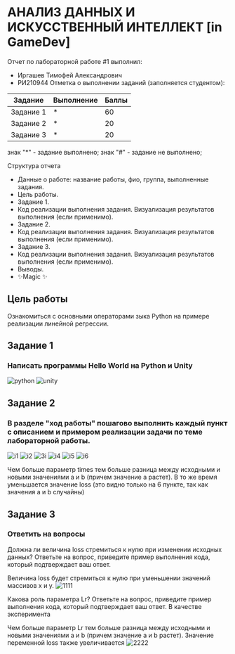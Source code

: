 # АНАЛИЗ ДАННЫХ И ИСКУССТВЕННЫЙ ИНТЕЛЛЕКТ [in GameDev]
Отчет по лабораторной работе #1 выполнил:
- Иргашев Тимофей Александрович
- РИ210944
Отметка о выполнении заданий (заполняется студентом):

| Задание | Выполнение | Баллы |
| ------ | ------ | ------ |
| Задание 1 | * | 60 |
| Задание 2 | * | 20 |
| Задание 3 | * | 20 |

знак "*" - задание выполнено; знак "#" - задание не выполнено;

Структура отчета

- Данные о работе: название работы, фио, группа, выполненные задания.
- Цель работы.
- Задание 1.
- Код реализации выполнения задания. Визуализация результатов выполнения (если применимо).
- Задание 2.
- Код реализации выполнения задания. Визуализация результатов выполнения (если применимо).
- Задание 3.
- Код реализации выполнения задания. Визуализация результатов выполнения (если применимо).
- Выводы.
- ✨Magic ✨

## Цель работы
Ознакомиться с основными операторами зыка Python на примере реализации линейной регрессии.

## Задание 1
### Написать программы Hello World на Python и Unity

![python](https://user-images.githubusercontent.com/103359810/192280269-ca913864-5141-4af3-862e-640fde5ea534.PNG)
![unity](https://user-images.githubusercontent.com/103359810/192280306-4c0868eb-c2bb-4448-9629-eda23bdb5fea.PNG)


## Задание 2
### В разделе "ход работы" пошагово выполнить каждый пункт с описанием и примером реализации задачи по теме лабораторной работы.

![i1](https://user-images.githubusercontent.com/103359810/192343743-91287bde-02e5-4b83-956e-00a95e6a96bd.PNG)
![i2](https://user-images.githubusercontent.com/103359810/192343766-a221b92c-fa03-4b0d-b00f-55ae3f993adf.PNG)
![3i](https://user-images.githubusercontent.com/103359810/192343790-20f98d1d-0715-4d9f-ab43-5485701b25fa.PNG)
![i4](https://user-images.githubusercontent.com/103359810/192343807-ee38f722-f3fd-4d7f-93a5-794ab8ed268a.PNG)
![i5](https://user-images.githubusercontent.com/103359810/192343820-7b4e1829-17cb-4f7c-a201-0ecbec1c53c3.PNG)
![i6](https://user-images.githubusercontent.com/103359810/192343839-87818879-4de1-48e0-9d0e-eff940693052.PNG)

Чем больше параметр times тем больше разница между исходными и новыми значениями a и b (причем значение a растет). В то же время уменьшается значение loss (это видно только на 6 пункте, так как значения a и b случайны)

## Задание 3
### Ответить на вопросы

Должна ли величина loss стремиться к нулю при изменении исходных данных? Ответьте на вопрос, приведите пример выполнения кода, который подтверждает ваш ответ.

Величина loss будет стремиться к нулю при уменьшении значений массивов x и y.
![1111](https://user-images.githubusercontent.com/103359810/192347759-a3d12c93-3a23-40e7-8a85-7d76417499dc.PNG)

Какова роль параметра Lr? Ответьте на вопрос, приведите пример выполнения кода, который подтверждает ваш ответ. В качестве эксперимента

Чем больше параметр Lr тем больше разница между исходными и новыми значениями a и b (причем значение a и b растет). Значение переменной loss также увеличивается
![2222](https://user-images.githubusercontent.com/103359810/192348739-1d3a2aa8-93e7-4a97-9d5d-85b11cbb9eb4.PNG)
